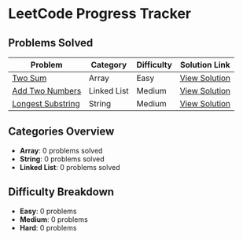 # LeetCode Progress Tracker

## Problems Solved

| Problem                         | Category        | Difficulty | Solution Link                               |
|---------------------------------|-----------------|------------|---------------------------------------------|
| [Two Sum](../solutions/two_sum.py) | Array           | Easy       | [View Solution](../solutions/two_sum.py)    |
| [Add Two Numbers](../solutions/add_two_numbers.py) | Linked List    | Medium     | [View Solution](../solutions/add_two_numbers.py) |
| [Longest Substring](../solutions/longest_substring.py) | String         | Medium     | [View Solution](../solutions/longest_substring.py) |

## Categories Overview
- **Array**: 0 problems solved
- **String**: 0 problems solved
- **Linked List**: 0 problems solved

## Difficulty Breakdown
- **Easy**: 0 problems
- **Medium**: 0 problems
- **Hard**: 0 problems

